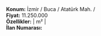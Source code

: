 ## 

**Konum:** İzmir / Buca / Atatürk Mah. /  
**Fiyat:** 11.250.000  
**Özellikler:**  |  m² |   
**İlan Numarası:** 
